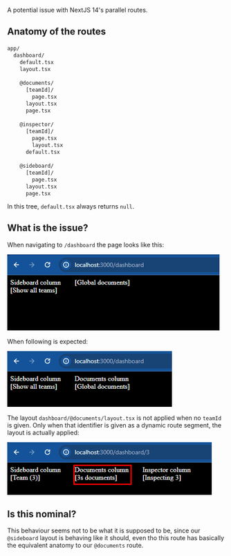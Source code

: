A potential issue with NextJS 14's parallel routes.

## Anatomy of the routes 
```
app/
  dashboard/
    default.tsx
    layout.tsx
    
    @documents/
      [teamId]/
        page.tsx
      layout.tsx
      page.tsx
      
    @inspector/
      [teamId]/
        page.tsx
        layout.tsx
      default.tsx
      
    @sideboard/
      [teamId]/
        page.tsx
      layout.tsx
      page.tsx
```

In this tree, `default.tsx` always returns `null`.

## What is the issue?

When navigating to `/dashboard` the page looks like this:

![img.png](readme/dashboard.png)

When following is expected:

![img.png](readme/expected.png)

The layout `dashboard/@documents/layout.tsx` is not applied when no `teamId` is given.
Only when that identifier is given as a dynamic route segment, the layout is actually 
applied:

![img.png](readme/dashboard_teamId.png)

## Is this nominal?
This behaviour seems not to be what it is supposed to be, since our `@sideboard` 
layout is behaving like it should, even tho this route has basically the equivalent 
anatomy to our `@documents` route.